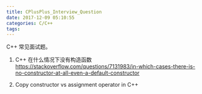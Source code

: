 ```yaml
---
title: CPlusPlus_Interview_Question
date: 2017-12-09 05:10:55
categories: C/C++
tags:
---
```


C++ 常见面试题。

1. C++ 在什么情况下没有构造函数
https://stackoverflow.com/questions/7131983/in-which-cases-there-is-no-constructor-at-all-even-a-default-constructor

2. Copy constructor vs assignment operator in C++





